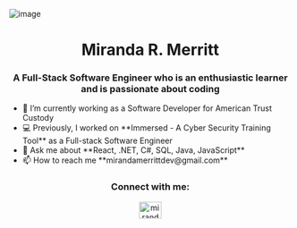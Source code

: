 ![image](https://user-images.githubusercontent.com/70492519/202879801-bf7ebe5f-0311-4c46-84e5-70017026dc2c.png)
<h1 align="center"> Miranda R. Merritt</h1>
<h3 align="center">A Full-Stack Software Engineer who is an enthusiastic learner and is passionate about coding</h3>

<div>
  <ul>
    <li> 🔭 I’m currently working as a Software Developer for American Trust Custody </li>
    <li> 💻 Previously, I worked on **Immersed - A Cyber Security Training Tool** as a Full-stack Software Engineer </li>
    <li> 💬 Ask me about **React, .NET, C#, SQL, Java, JavaScript**</li>
    <li> 📫 How to reach me **mirandamerrittdev@gmail.com**</li>
  </ul>
</div>

<h3 align="center">Connect with me:</h3>

<p align="center">
<a href="https://www.linkedin.com/in/merrittmiranda-r/" target="blank"><img align="center" src="https://raw.githubusercontent.com/rahuldkjain/github-profile-readme-generator/master/src/images/icons/Social/linked-in-alt.svg" alt="mirandamerritt" height="30" width="40" /></a>
</p>





